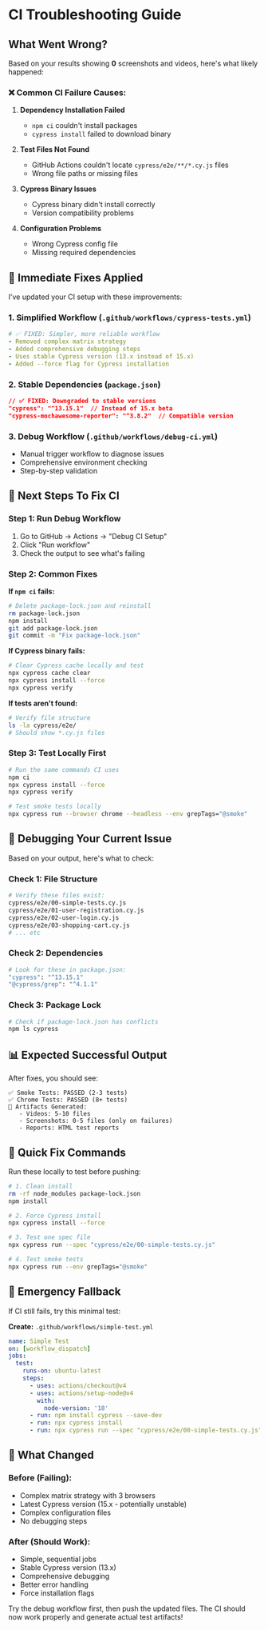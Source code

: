 # CI Troubleshooting Guide

## What Went Wrong? 

Based on your results showing **0** screenshots and videos, here's what likely happened:

### ❌ **Common CI Failure Causes:**

1. **Dependency Installation Failed**
   - `npm ci` couldn't install packages
   - `cypress install` failed to download binary

2. **Test Files Not Found**
   - GitHub Actions couldn't locate `cypress/e2e/**/*.cy.js` files
   - Wrong file paths or missing files

3. **Cypress Binary Issues**
   - Cypress binary didn't install correctly
   - Version compatibility problems

4. **Configuration Problems**
   - Wrong Cypress config file
   - Missing required dependencies

## 🔧 **Immediate Fixes Applied**

I've updated your CI setup with these improvements:

### **1. Simplified Workflow** (`.github/workflows/cypress-tests.yml`)
```yaml
# ✅ FIXED: Simpler, more reliable workflow
- Removed complex matrix strategy 
- Added comprehensive debugging steps
- Uses stable Cypress version (13.x instead of 15.x)
- Added --force flag for Cypress installation
```

### **2. Stable Dependencies** (`package.json`)
```json
// ✅ FIXED: Downgraded to stable versions
"cypress": "^13.15.1"  // Instead of 15.x beta
"cypress-mochawesome-reporter": "^3.8.2"  // Compatible version
```

### **3. Debug Workflow** (`.github/workflows/debug-ci.yml`)
- Manual trigger workflow to diagnose issues
- Comprehensive environment checking
- Step-by-step validation

## 🚀 **Next Steps To Fix CI**

### **Step 1: Run Debug Workflow**
1. Go to GitHub → Actions → "Debug CI Setup"
2. Click "Run workflow" 
3. Check the output to see what's failing

### **Step 2: Common Fixes**

**If `npm ci` fails:**
```bash
# Delete package-lock.json and reinstall
rm package-lock.json
npm install
git add package-lock.json
git commit -m "Fix package-lock.json"
```

**If Cypress binary fails:**
```bash
# Clear Cypress cache locally and test
npx cypress cache clear
npx cypress install --force
npx cypress verify
```

**If tests aren't found:**
```bash
# Verify file structure
ls -la cypress/e2e/
# Should show *.cy.js files
```

### **Step 3: Test Locally First**
```bash
# Run the same commands CI uses
npm ci
npx cypress install --force
npx cypress verify

# Test smoke tests locally
npx cypress run --browser chrome --headless --env grepTags="@smoke"
```

## 🐛 **Debugging Your Current Issue**

Based on your output, here's what to check:

### **Check 1: File Structure**
```bash
# Verify these files exist:
cypress/e2e/00-simple-tests.cy.js
cypress/e2e/01-user-registration.cy.js
cypress/e2e/02-user-login.cy.js
cypress/e2e/03-shopping-cart.cy.js
# ... etc
```

### **Check 2: Dependencies** 
```bash
# Look for these in package.json:
"cypress": "^13.15.1"
"@cypress/grep": "^4.1.1"
```

### **Check 3: Package Lock**
```bash
# Check if package-lock.json has conflicts
npm ls cypress
```

## 📊 **Expected Successful Output**

After fixes, you should see:
```
✅ Smoke Tests: PASSED (2-3 tests)
✅ Chrome Tests: PASSED (8+ tests) 
📁 Artifacts Generated:
   - Videos: 5-10 files
   - Screenshots: 0-5 files (only on failures)
   - Reports: HTML test reports
```

## 🔄 **Quick Fix Commands**

Run these locally to test before pushing:

```bash
# 1. Clean install
rm -rf node_modules package-lock.json
npm install

# 2. Force Cypress install  
npx cypress install --force

# 3. Test one spec file
npx cypress run --spec "cypress/e2e/00-simple-tests.cy.js"

# 4. Test smoke tests
npx cypress run --env grepTags="@smoke"
```

## 🚨 **Emergency Fallback**

If CI still fails, try this minimal test:

**Create:** `.github/workflows/simple-test.yml`
```yaml
name: Simple Test
on: [workflow_dispatch]
jobs:
  test:
    runs-on: ubuntu-latest
    steps:
      - uses: actions/checkout@v4
      - uses: actions/setup-node@v4
        with:
          node-version: '18'
      - run: npm install cypress --save-dev
      - run: npx cypress install
      - run: npx cypress run --spec "cypress/e2e/00-simple-tests.cy.js"
```

## 📝 **What Changed**

### **Before (Failing):**
- Complex matrix strategy with 3 browsers
- Latest Cypress version (15.x - potentially unstable)
- Complex configuration files
- No debugging steps

### **After (Should Work):**
- Simple, sequential jobs
- Stable Cypress version (13.x) 
- Comprehensive debugging
- Better error handling
- Force installation flags

Try the debug workflow first, then push the updated files. The CI should now work properly and generate actual test artifacts!